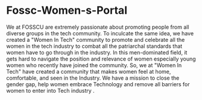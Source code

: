 # Fossc-Women-s-Portal

We at FOSSCU are extremely passionate about promoting people from all diverse groups in the tech community. To inculcate the same idea, we have created a "Women In Tech" community to promote and celebrate all the women in the tech industry to combat all the patriarchal standards that women have to go through in the industry. In this men-dominated field, it gets hard to navigate the position and relevance of women especially young women who recently have joined the community. So, we at "Women In Tech" have created a community that makes women feel at home, comfortable, and seen in the Industry. We have a mission to close the gender gap, help women embrace Technology and remove all barriers for women to enter into Tech industry .  
